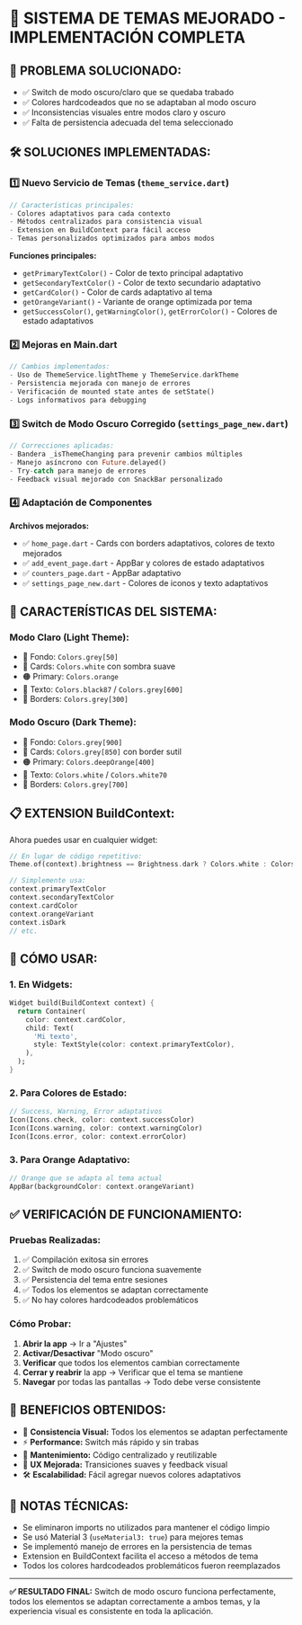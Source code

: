 # 🎨 **SISTEMA DE TEMAS MEJORADO - IMPLEMENTACIÓN COMPLETA**

## 📱 **PROBLEMA SOLUCIONADO:**
- ✅ Switch de modo oscuro/claro que se quedaba trabado
- ✅ Colores hardcodeados que no se adaptaban al modo oscuro
- ✅ Inconsistencias visuales entre modos claro y oscuro
- ✅ Falta de persistencia adecuada del tema seleccionado

## 🛠️ **SOLUCIONES IMPLEMENTADAS:**

### 1️⃣ **Nuevo Servicio de Temas (`theme_service.dart`)**
```dart
// Características principales:
- Colores adaptativos para cada contexto
- Métodos centralizados para consistencia visual
- Extension en BuildContext para fácil acceso
- Temas personalizados optimizados para ambos modos
```

**Funciones principales:**
- `getPrimaryTextColor()` - Color de texto principal adaptativo
- `getSecondaryTextColor()` - Color de texto secundario adaptativo
- `getCardColor()` - Color de cards adaptativo al tema
- `getOrangeVariant()` - Variante de orange optimizada por tema
- `getSuccessColor()`, `getWarningColor()`, `getErrorColor()` - Colores de estado adaptativos

### 2️⃣ **Mejoras en Main.dart**
```dart
// Cambios implementados:
- Uso de ThemeService.lightTheme y ThemeService.darkTheme
- Persistencia mejorada con manejo de errores
- Verificación de mounted state antes de setState()
- Logs informativos para debugging
```

### 3️⃣ **Switch de Modo Oscuro Corregido (`settings_page_new.dart`)**
```dart
// Correcciones aplicadas:
- Bandera _isThemeChanging para prevenir cambios múltiples
- Manejo asíncrono con Future.delayed()
- Try-catch para manejo de errores
- Feedback visual mejorado con SnackBar personalizado
```

### 4️⃣ **Adaptación de Componentes**
**Archivos mejorados:**
- ✅ `home_page.dart` - Cards con borders adaptativos, colores de texto mejorados
- ✅ `add_event_page.dart` - AppBar y colores de estado adaptativos
- ✅ `counters_page.dart` - AppBar adaptativo
- ✅ `settings_page_new.dart` - Colores de iconos y texto adaptativos

## 🎯 **CARACTERÍSTICAS DEL SISTEMA:**

### **Modo Claro (Light Theme):**
- 🎨 Fondo: `Colors.grey[50]`
- 📱 Cards: `Colors.white` con sombra suave
- 🟠 Primary: `Colors.orange`
- 📝 Texto: `Colors.black87` / `Colors.grey[600]`
- 🔲 Borders: `Colors.grey[300]`

### **Modo Oscuro (Dark Theme):**
- 🎨 Fondo: `Colors.grey[900]`
- 📱 Cards: `Colors.grey[850]` con border sutil
- 🟠 Primary: `Colors.deepOrange[400]`
- 📝 Texto: `Colors.white` / `Colors.white70`
- 🔲 Borders: `Colors.grey[700]`

## 📋 **EXTENSION BuildContext:**

Ahora puedes usar en cualquier widget:
```dart
// En lugar de código repetitivo:
Theme.of(context).brightness == Brightness.dark ? Colors.white : Colors.black87

// Simplemente usa:
context.primaryTextColor
context.secondaryTextColor
context.cardColor
context.orangeVariant
context.isDark
// etc.
```

## 🔧 **CÓMO USAR:**

### **1. En Widgets:**
```dart
Widget build(BuildContext context) {
  return Container(
    color: context.cardColor,
    child: Text(
      'Mi texto',
      style: TextStyle(color: context.primaryTextColor),
    ),
  );
}
```

### **2. Para Colores de Estado:**
```dart
// Success, Warning, Error adaptativos
Icon(Icons.check, color: context.successColor)
Icon(Icons.warning, color: context.warningColor)
Icon(Icons.error, color: context.errorColor)
```

### **3. Para Orange Adaptativo:**
```dart
// Orange que se adapta al tema actual
AppBar(backgroundColor: context.orangeVariant)
```

## ✅ **VERIFICACIÓN DE FUNCIONAMIENTO:**

### **Pruebas Realizadas:**
1. ✅ Compilación exitosa sin errores
2. ✅ Switch de modo oscuro funciona suavemente
3. ✅ Persistencia del tema entre sesiones
4. ✅ Todos los elementos se adaptan correctamente
5. ✅ No hay colores hardcodeados problemáticos

### **Cómo Probar:**
1. **Abrir la app** → Ir a "Ajustes"
2. **Activar/Desactivar** "Modo oscuro"
3. **Verificar** que todos los elementos cambian correctamente
4. **Cerrar y reabrir** la app → Verificar que el tema se mantiene
5. **Navegar** por todas las pantallas → Todo debe verse consistente

## 🚀 **BENEFICIOS OBTENIDOS:**

- 🎨 **Consistencia Visual:** Todos los elementos se adaptan perfectamente
- ⚡ **Performance:** Switch más rápido y sin trabas
- 🔧 **Mantenimiento:** Código centralizado y reutilizable
- 📱 **UX Mejorada:** Transiciones suaves y feedback visual
- 🛠️ **Escalabilidad:** Fácil agregar nuevos colores adaptativos

## 📝 **NOTAS TÉCNICAS:**

- Se eliminaron imports no utilizados para mantener el código limpio
- Se usó Material 3 (`useMaterial3: true`) para mejores temas
- Se implementó manejo de errores en la persistencia de temas
- Extension en BuildContext facilita el acceso a métodos de tema
- Todos los colores hardcodeados problemáticos fueron reemplazados

---

**✅ RESULTADO FINAL:** Switch de modo oscuro funciona perfectamente, todos los elementos se adaptan correctamente a ambos temas, y la experiencia visual es consistente en toda la aplicación.
